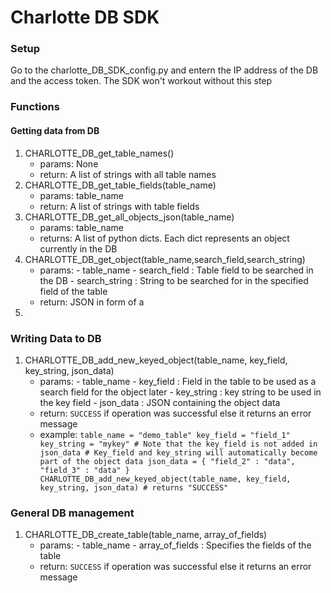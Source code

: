# Charlotte DB SDK

### Setup
Go to the charlotte_DB_SDK_config.py and entern the IP address of the DB and the access token. The SDK won't workout without this step

### Functions

#### Getting data from DB

1. CHARLOTTE_DB_get_table_names()
   * params: None
   * return: A list of strings with all table names
2. CHARLOTTE_DB_get_table_fields(table_name)
   * params: table_name <string>
   * return: A list of strings with table fields
3. CHARLOTTE_DB_get_all_objects_json(table_name)
   * params: table_name <string>
   * returns: A list of python dicts. Each dict represents an object currently in the DB
4. CHARLOTTE_DB_get_object(table_name,search_field,search_string)
   * params: 
             - table_name <string>
             - search_field <string> : Table field to be searched in the DB
             - search_string <string> : String to be searched for in the specified field of the table
   * return: JSON in form of a <dict>
 5. 
  
### Writing Data to DB
 1. CHARLOTTE_DB_add_new_keyed_object(table_name, key_field, key_string, json_data)
     * params:
               - table_name <string>
               - key_field <string> : Field in the table to be used as a search field for the object later
               - key_string <string> : key string to be used in the key field
               - json_data <dict> : JSON containing the object data
      * return: `SUCCESS` if operation was successful else it returns an error message
      * example:  ```
                  table_name = "demo_table"
                  key_field = "field_1"
                  key_string = "mykey"
                  # Note that the key_field is not added in json_data
                  # Key_field and key_string will automatically become part of the object data
                  json_data = { "field_2" : "data", "field_3" : "data" }
                  CHARLOTTE_DB_add_new_keyed_object(table_name, key_field, key_string, json_data)
                  # returns "SUCCESS"
                  ```
### General DB management

 1. CHARLOTTE_DB_create_table(table_name, array_of_fields)
    * params:
              - table_name <string>
              - array_of_fields <list of strings> : Specifies the fields of the table
    * return: `SUCCESS` if operation was successful else it returns an error message 


